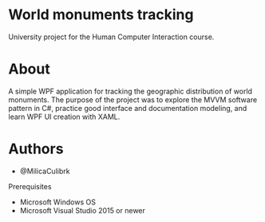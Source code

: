 # World monuments tracking
University project for the Human Computer Interaction course.

# About
A simple WPF application for tracking the geographic distribution of world monuments. The purpose of the project was to explore the MVVM software pattern in C#, practice good interface and documentation modeling, and learn WPF UI creation with XAML.

# Authors
 - @MilicaCulibrk

Prerequisites
- Microsoft Windows OS
- Microsoft Visual Studio 2015 or newer

